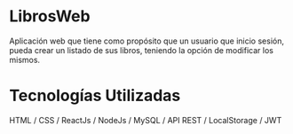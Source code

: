 # LibrosWeb
Aplicación web que tiene como propósito que un usuario que inicio sesión, pueda crear un listado de sus libros, teniendo la opción de modificar los mismos.

# Tecnologías Utilizadas
HTML / CSS / ReactJs / NodeJs / MySQL / API REST / LocalStorage / JWT